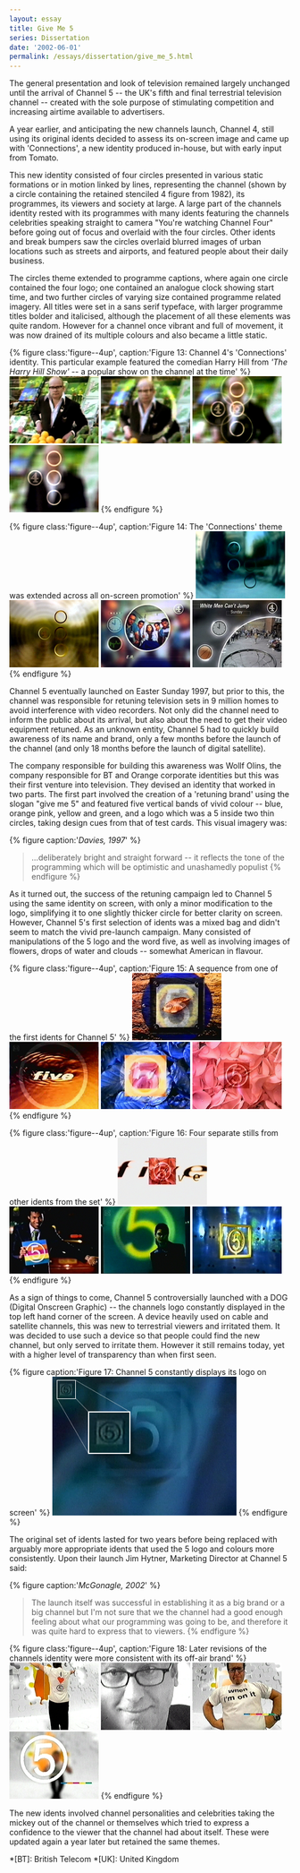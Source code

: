 ```yaml
---
layout: essay
title: Give Me 5
series: Dissertation
date: '2002-06-01'
permalink: /essays/dissertation/give_me_5.html
---
```

The general presentation and look of television remained largely unchanged until the arrival of Channel 5 -- the UK's fifth and final terrestrial television channel -- created with the sole purpose of stimulating competition and increasing airtime available to advertisers.

A year earlier, and anticipating the new channels launch, Channel 4, still using its original idents decided to assess its on-screen image and came up with 'Connections', a new identity produced in-house, but with early input from Tomato.

This new identity consisted of four circles presented in various static formations or in motion linked by lines, representing the channel (shown by a circle containing the retained stenciled 4 figure from 1982), its programmes, its viewers and society at large. A large part of the channels identity rested with its programmes with many idents featuring the channels celebrities speaking straight to camera "You're watching Channel Four" before going out of focus and overlaid with the four circles. Other idents and break bumpers saw the circles overlaid blurred images of urban locations such as streets and airports, and featured people about their daily business.

The circles theme extended to programme captions, where again one circle contained the four logo; one contained an analogue clock showing start time, and two further circles of varying size contained programme related imagery. All titles were set in a sans serif typeface, with larger programme titles bolder and italicised, although the placement of all these elements was quite random. However for a channel once vibrant and full of movement, it was now drained of its multiple colours and also became a little static.

{% figure class:'figure--4up', caption:'Figure 13: Channel 4's 'Connections' identity. This particular example featured the comedian Harry Hill from <cite>'The Harry Hill Show'</cite> -- a popular show on the channel at the time' %}
![Channel 4 'Connections' ident featuring Harry Hill, 1996](/assets/images/essays/dissertation/figure-13a.png)
![Channel 4 'Connections' ident featuring Harry Hill, 1996](/assets/images/essays/dissertation/figure-13b.png)
![Channel 4 'Connections' ident featuring Harry Hill, 1996](/assets/images/essays/dissertation/figure-13c.png)
![Channel 4 'Connections' ident featuring Harry Hill, 1996](/assets/images/essays/dissertation/figure-13d.png)
{% endfigure %}

{% figure class:'figure--4up', caption:'Figure 14: The 'Connections' theme was extended across all on-screen promotion' %}
![Channel 4 'Connections' ident, 1996](/assets/images/essays/dissertation/figure-14a.png)
![Channel 4 'Connections' ident, 1996](/assets/images/essays/dissertation/figure-14b.png)
![Channel 4 'Connections' promotional caption for 'ER', 1996](/assets/images/essays/dissertation/figure-14c.png)
![Channel 4 'Connections' holding caption for 'Harry Hill', 1996](/assets/images/essays/dissertation/figure-14d.png)
{% endfigure %}

Channel 5 eventually launched on Easter Sunday 1997, but prior to this, the channel was responsible for retuning television sets in 9 million homes to avoid interference with video recorders. Not only did the channel need to inform the public about its arrival, but also about the need to get their video equipment retuned. As an unknown entity, Channel 5 had to quickly build awareness of its name and brand, only a few months before the launch of the channel (and only 18 months before the launch of digital satellite).

The company responsible for building this awareness was Wollf Olins, the company responsible for BT and Orange corporate identities but this was their first venture into television. They devised an identity that worked in two parts. The first part involved the creation of a 'retuning brand' using the slogan "give me 5" and featured five vertical bands of vivid colour -- blue, orange pink, yellow and green, and a logo which was a 5 inside two thin circles, taking design cues from that of test cards. This visual imagery was:

{% figure caption:'<cite>Davies, 1997</cite>' %}
> ...deliberately bright and straight forward -- it reflects the tone of the programming which will be optimistic and unashamedly populist
{% endfigure %}

As it turned out, the success of the retuning campaign led to Channel 5 using the same identity on screen, with only a minor modification to the logo, simplifying it to one slightly thicker circle for better clarity on screen. However, Channel 5's first selection of idents was a mixed bag and didn't seem to match the vivid pre-launch campaign. Many consisted of manipulations of the 5 logo and the word five, as well as involving images of flowers, drops of water and clouds -- somewhat American in flavour.

{% figure class:'figure--4up', caption:'Figure 15: A sequence from one of the first idents for Channel 5' %}
![Channel 5 launch ident, 1997](/assets/images/essays/dissertation/figure-15a.png)
![Channel 5 launch ident, 1997](/assets/images/essays/dissertation/figure-15b.png)
![Channel 5 launch ident, 1997](/assets/images/essays/dissertation/figure-15c.png)
![Channel 5 launch ident, 1997](/assets/images/essays/dissertation/figure-15d.png)
{% endfigure %}

{% figure class:'figure--4up', caption:'Figure 16: Four separate stills from other idents from the set' %}
![Channel 5 launch ident, 1997](/assets/images/essays/dissertation/figure-16a.png)
![Channel 5 launch ident, 1997](/assets/images/essays/dissertation/figure-16b.png)
![Channel 5 launch ident, 1997](/assets/images/essays/dissertation/figure-16c.png)
![Channel 5 launch ident, 1997](/assets/images/essays/dissertation/figure-16d.png)
{% endfigure %}

As a sign of things to come, Channel 5 controversially launched with a DOG (Digital Onscreen Graphic) -- the channels logo constantly displayed in the top left hand corner of the screen. A device heavily used on cable and satellite channels, this was new to terrestrial viewers and irritated them. It was decided to use such a device so that people could find the new channel, but only served to irritate them. However it still remains today, yet with a higher level of transparency than when first seen.

{% figure caption:'Figure 17: Channel 5 constantly displays its logo on screen' %}
![Close up of Channel 5 'DOG'](/assets/images/essays/dissertation/figure-17.png)
{% endfigure %}

The original set of idents lasted for two years before being replaced with arguably more appropriate idents that used the 5 logo and colours more consistently. Upon their launch Jim Hytner, Marketing Director at Channel 5 said:

{% figure caption:'<cite>McGonagle, 2002</cite>' %}
> The launch itself was successful in establishing it as a big brand or a big channel but I'm not sure that we the channel had a good enough feeling about what our programming was going to be, and therefore it was quite hard to express that to viewers.
{% endfigure %}


{% figure class:'figure--4up', caption:'Figure 18: Later revisions of the channels identity were more consistent with its off-air brand' %}
![Channel 5 ident featuring Neil Fox, 1999](/assets/images/essays/dissertation/figure-18a.png)
![Channel 5 ident featuring Neil Fox, 1999](/assets/images/essays/dissertation/figure-18b.png)
![Channel 5 ident featuring Neil Fox, 1999](/assets/images/essays/dissertation/figure-18c.png)
![Channel 5 ident featuring Neil Fox, 1999](/assets/images/essays/dissertation/figure-18d.png)
{% endfigure %}

The new idents involved channel personalities and celebrities taking the mickey out of the channel or themselves which tried to express a confidence to the viewer that the channel had about itself. These were updated again a year later but retained the same themes.

*[BT]: British Telecom
*[UK]: United Kingdom
